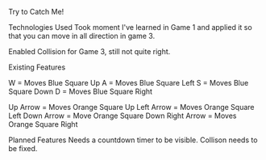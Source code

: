 Try to Catch Me!

Technologies Used
Took moment I've learned in Game 1 and applied it so that you can move in all
direction in game 3.

Enabled Collision for Game 3, still not quite right.

Existing Features

W = Moves Blue Square Up
A = Moves Blue Square Left
S = Moves Blue Square Down
D = Moves Blue Square Right

Up Arrow = Moves Orange Square Up
Left Arrow = Moves Orange Square Left
Down Arrow = Move Orange Square Down
Right Arrow = Moves Orange Square Right

Planned Features
Needs a countdown timer to be visible.
Collison needs to be fixed.